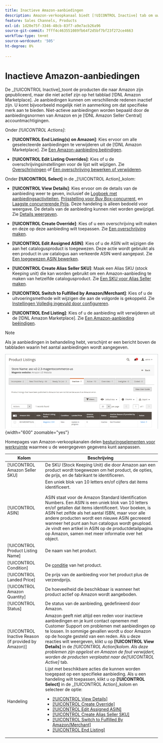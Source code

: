 ```yaml
---
title: Inactieve Amazon-aanbiedingen
description: Amazon-verkoopkanaal biedt [!UICONTROL Inactive] tab om uw huidige inactieve systeem te controleren [!DNL Amazon Marketplace] aanbiedingen.
feature: Sales Channels, Products
exl-id: 1d20e75f-3346-48cb-83f7-a9e7acb26a96
source-git-commit: 7fff4c463551089fb64f2d5bf7bf23f272ce4663
workflow-type: tm+mt
source-wordcount: '505'
ht-degree: 0%

---
```


# Inactieve Amazon-aanbiedingen

De _[!UICONTROL Inactive]_toont de producten die naar Amazon zijn gepubliceerd, maar die niet actief zijn op het tabblad [!DNL Amazon Marketplace]. Je aanbiedingen kunnen om verschillende redenen inactief zijn. U komt bijvoorbeeld mogelijk niet in aanmerking om dat specifieke merk aan te bieden. Niet-actieve aanbiedingen worden bepaald door de aanbiedingsnormen van Amazon en je [!DNL Amazon Seller Central] accountmachtigingen.

Onder _[!UICONTROL Actions]_:

- **[!UICONTROL End Listing(s) on Amazon]**: Kies ervoor om alle geselecteerde aanbiedingen te verwijderen uit de [!DNL Amazon Marketplace]. Zie [Een Amazon-aanbieding beëindigen](./end-listings-manually.md).

- **[!UICONTROL Edit Listing Overrides]**: Kies of u de overschrijvingsinstellingen voor de lijst wilt wijzigen. Zie [Overschrijvingen](./overrides.md) of [Een overschrijving bewerken of verwijderen](./creating-editing-overrides.md#edit-override-single-listing).

Onder **[!UICONTROL Select]** in de _[!UICONTROL Action]_kolom:

- **[!UICONTROL View Details]**: Kies ervoor om de details van de aanbieding weer te geven, inclusief de [Logboek met aanbiedingsactiviteiten](./product-listing-details.md#listing-activity-log), [Prijsstelling voor Buy Box-concurrent](./product-listing-details.md#buy-box-competitor-pricing), en [Laagste concurrerende Prijs](./product-listing-details.md#lowest-competitor-pricing). Deze handeling is alleen bedoeld voor weergave. De details van de aanbieding kunnen niet worden gewijzigd. Zie [Details weergeven](./product-listing-details.md).

- **[!UICONTROL Create Override]**: Kies of u een overschrijving wilt maken en deze op deze aanbieding wilt toepassen. Zie [Een overschrijving maken](./creating-editing-overrides.md).

- **[!UICONTROL Edit Assigned ASIN]**: Kies of u de ASIN wilt wijzigen die aan het catalogusproduct is toegewezen. Deze actie wordt gebruikt als een product in uw catalogus aan verkeerde ASIN werd aangepast. Zie [Een toegewezen ASIN bewerken](./edit-assigned-asin.md).

- **[!UICONTROL Create Alias Seller SKU]**: Maak een Alias SKU (stock Keeping unit) die kan worden gebruikt om een Amazon-aanbieding te maken van hetzelfde catalogusproduct. Zie [Een SKU voor Alias Seller maken](./create-alias-seller-sku.md).

- **[!UICONTROL Switch to Fulfilled by Amazon/Merchant]**: Kies of u de uitvoeringsmethode wilt wijzigen die aan de volgorde is gekoppeld. Zie [Instellingen Volledig ingevuld door configureren](./fulfilled-by.md#configure-fulfilled-by-settings).

- **[!UICONTROL End Listing]**: Kies of u de aanbieding wilt verwijderen uit de [!DNL Amazon Marketplace]. Zie [Een Amazon-aanbieding beëindigen](./end-listings-manually.md).

>[!NOTE]
>
>Als je aanbiedingen in behandeling hebt, verschijnt er een bericht boven de tabbladen waarin het aantal aanbiedingen wordt aangegeven.

![Inactieve Amazon-aanbiedingen](assets/amazon-inactive-listings.png){width="600" zoomable="yes"}

Homepages van Amazon-verkoopkanalen delen [besturingselementen voor werkruimte](./workspace-controls.md) waarmee u de weergegeven gegevens kunt aanpassen.

| Kolom | Beschrijving |
|------------------------------------------------------|--------------------------------------------------------------------------------------------------------------------------------------------------------------------------------------------------------------------------------------------------------------------------------------------------------------------------------------------------------------------------------------------------------------------------------------------------------------------------------------------------------------------------------------------------------------------------------------------------------------------------------------------------------------------------------------|
| [!UICONTROL Amazon Seller SKU] | De SKU (Stock Keeping Unit) die door Amazon aan een product wordt toegewezen om het product, de opties, de prijs, en de fabrikant te identificeren. |
| [!UICONTROL ASIN] | Een uniek blok van 10 letters en/of cijfers dat items identificeert.<br><br>ASIN staat voor de Amazon Standard Identification Numbers. Een ASIN is een uniek blok van 10 letters en/of getallen dat items identificeert. Voor boeken, is ASIN het zelfde als het aantal ISBN, maar voor alle andere producten wordt een nieuwe ASIN gecreeerd wanneer het punt aan hun catalogus wordt geupload. Je vindt een artikel in ASIN op de productdetailpagina op Amazon, samen met meer informatie over het object. |
| [!UICONTROL Product Listing Name] | De naam van het product. |
| [!UICONTROL Condition] | De [conditie](./product-listing-condition.md) van het product. |
| [!UICONTROL Landed Price] | De prijs van de aanbieding voor het product plus de verzendprijs. |
| [!UICONTROL Amazon Quantity] | De hoeveelheid die beschikbaar is wanneer het product actief op Amazon wordt aangeboden. |
| [!UICONTROL Status] | De status van de aanbieding, gedefinieerd door Amazon. |
| [!UICONTROL Inactive Reason (if provided by Amazon)] | Amazon geeft niet altijd een reden voor inactieve aanbiedingen en je kunt contact opnemen met Customer Support om problemen met aanbiedingen op te lossen. In sommige gevallen wordt u door Amazon op de hoogte gesteld van een reden. Als u deze reacties wilt weergeven, klikt u op **[!UICONTROL View Details]** in de _[!UICONTROL Action]_kolom. Als deze problemen zijn opgelost en Amazon de fout verwijdert, worden de producten verplaatst naar de_[!UICONTROL Active]_ tab. |
| Handeling | Lijst met beschikbare acties die kunnen worden toegepast op een specifieke aanbieding. Als u een handeling wilt toepassen, klikt u op **[!UICONTROL Select]** in de _[!UICONTROL Action]_kolom en selecteer de optie:<ul><li>[[!UICONTROL View Details]](./product-listing-details.md)</li><li>[[!UICONTROL Create Override]](./creating-editing-overrides.md)</li><li>[[!UICONTROL Edit Assigned ASIN]](./edit-assigned-asin.md)</li><li>[[!UICONTROL Create Alias Seller SKU]](./create-alias-seller-sku.md#region-specific)</li><li>[[!UICONTROL Switch to Fulfilled By Amazon/Merchant]](./fulfilled-by.md#configure-fulfilled-by-settings)</li><li>[[!UICONTROL End Listing]](./end-listings-manually.md)</li></ul> |
